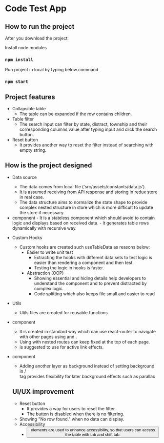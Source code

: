 # Code Test App

## How to run the project

After you download the project:

Install node modules

### `npm install`

Run project in local by typing below command

### `npm start`

## Project features

- Collapsible table
  - The table can be expanded if the row contains children.
- Table filter
  - The search input can filter by state, distract, township and their corresponding columns value after typing input and click the search button.
- Reset button
  - It provides another way to reset the filter instead of searching with empty string.

## How is the project designed

- Data source

  - The data comes from local file ('src/assets/constants/data.js').
  - It is assumed receiving from API response and storing in redux store in real case.
  - The data structure aims to normalize the state shape to provide complex nested structure in store which is more difficult to update the store if necessary.

- <Table /> component
  - It is a stateless component which should avoid to contain logic and displays based on received data.
  - It generates table rows dynamically with recursive way.

- Custom Hooks

  - Custom hooks are created such useTableData as reasons below:
    - Easier to write unit test
      - Extracting the hooks with different data sets to test logic is easier than rendering a component and then test.
      - Testing the logic in hooks is faster.
    - Abstraction (OOP)
      - Showing essential and hiding details help developers to understand the component and to prevent distracted by complex logic.
      - Code splitting which also keeps file small and easier to read

- Utils

  - Utils files are created for reusable functions

- <Navbar /> component

  - It is created in standard way which can use react-router to navigate with other pages using <NavLink/> and <Link/>.
  - Using <Outlet /> with nested routes can keep <Navbar /> fixed at the top of each page.
  - <NavLink/> is suggested to use for active link effects.

- <Background /> component
  - Adding another layer as background instead of setting background in <HeroSection /> / <main> tag provides flexibility for later background effects such as parallax

## UI/UX improvement

- Reset button
  - It provides a way for users to reset the filter.
  - The button is disabled when there is no filtering.
- Showing "No row found." when no data can display.
- Accessibility
  - <button> elements are used to enhance accessibility, so that users can access the table with tab and shift tab.
